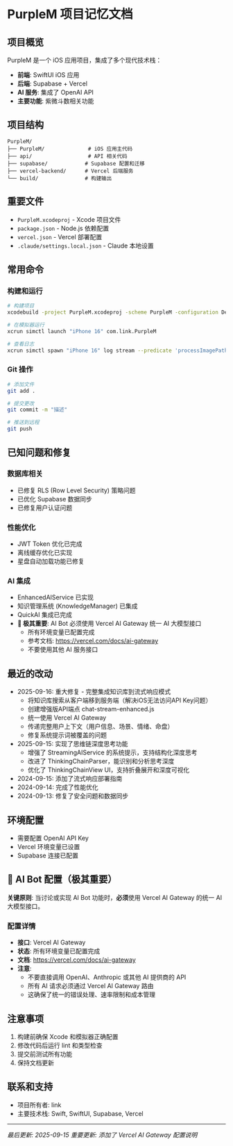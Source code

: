 # PurpleM 项目记忆文档

## 项目概览
PurpleM 是一个 iOS 应用项目，集成了多个现代技术栈：
- **前端**: SwiftUI iOS 应用
- **后端**: Supabase + Vercel
- **AI 服务**: 集成了 OpenAI API
- **主要功能**: 紫微斗数相关功能

## 项目结构
```
PurpleM/
├── PurpleM/              # iOS 应用主代码
├── api/                  # API 相关代码
├── supabase/            # Supabase 配置和迁移
├── vercel-backend/      # Vercel 后端服务
└── build/               # 构建输出
```

## 重要文件
- `PurpleM.xcodeproj` - Xcode 项目文件
- `package.json` - Node.js 依赖配置
- `vercel.json` - Vercel 部署配置
- `.claude/settings.local.json` - Claude 本地设置

## 常用命令

### 构建和运行
```bash
# 构建项目
xcodebuild -project PurpleM.xcodeproj -scheme PurpleM -configuration Debug -sdk iphonesimulator build

# 在模拟器运行
xcrun simctl launch "iPhone 16" com.link.PurpleM

# 查看日志
xcrun simctl spawn "iPhone 16" log stream --predicate 'processImagePath endswith "PurpleM"'
```

### Git 操作
```bash
# 添加文件
git add .

# 提交更改
git commit -m "描述"

# 推送到远程
git push
```

## 已知问题和修复

### 数据库相关
- 已修复 RLS (Row Level Security) 策略问题
- 已优化 Supabase 数据同步
- 已修复用户认证问题

### 性能优化
- JWT Token 优化已完成
- 离线缓存优化已实现
- 星盘自动加载功能已修复

### AI 集成
- EnhancedAIService 已实现
- 知识管理系统 (KnowledgeManager) 已集成
- QuickAI 集成已完成
- **🔴 极其重要**: AI Bot 必须使用 Vercel AI Gateway 统一 AI 大模型接口
  - 所有环境变量已配置完成
  - 参考文档: https://vercel.com/docs/ai-gateway
  - 不要使用其他 AI 服务接口

## 最近的改动
- 2025-09-16: 重大修复 - 完整集成知识库到流式响应模式
  - 将知识库搜索从客户端移到服务端（解决iOS无法访问API Key问题）
  - 创建增强版API端点 chat-stream-enhanced.js
  - 统一使用 Vercel AI Gateway
  - 传递完整用户上下文（用户信息、场景、情绪、命盘）
  - 修复系统提示词被覆盖的问题
- 2025-09-15: 实现了思维链深度思考功能
  - 增强了 StreamingAIService 的系统提示，支持结构化深度思考
  - 改进了 ThinkingChainParser，能识别和分析思考深度
  - 优化了 ThinkingChainView UI，支持折叠展开和深度可视化
- 2024-09-15: 添加了流式响应部署指南
- 2024-09-14: 完成了性能优化
- 2024-09-13: 修复了安全问题和数据同步

## 环境配置
- 需要配置 OpenAI API Key
- Vercel 环境变量已设置
- Supabase 连接已配置

## 🔴 AI Bot 配置（极其重要）
**关键原则**: 当讨论或实现 AI Bot 功能时，**必须**使用 Vercel AI Gateway 的统一 AI 大模型接口。

### 配置详情
- **接口**: Vercel AI Gateway
- **状态**: 所有环境变量已配置完成
- **文档**: https://vercel.com/docs/ai-gateway
- **注意**: 
  - 不要直接调用 OpenAI、Anthropic 或其他 AI 提供商的 API
  - 所有 AI 请求必须通过 Vercel AI Gateway 路由
  - 这确保了统一的错误处理、速率限制和成本管理

## 注意事项
1. 构建前确保 Xcode 和模拟器正确配置
2. 修改代码后运行 lint 和类型检查
3. 提交前测试所有功能
4. 保持文档更新

## 联系和支持
- 项目所有者: link
- 主要技术栈: Swift, SwiftUI, Supabase, Vercel

---
*最后更新: 2025-09-15*
*重要更新: 添加了 Vercel AI Gateway 配置说明*